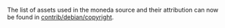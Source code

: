 The list of assets used in the moneda source and their attribution can now be found in [contrib/debian/copyright](../contrib/debian/copyright).
